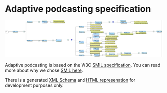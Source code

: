 # Adaptive podcasting specification

![Adaptive podcasting schema snapshot](Adaptive-podcasting-SMIL-schema.xsd.png "Adaptive podcast schema snapshot")

Adaptive podcasting is based on the W3C [SMIL specification](https://www.w3.org/AudioVideo/). You can read more about why we chose [SMIL here](../docs/smil-timing-model.md).

There is a generated [XML Schema](Adaptive-podcasting-SMIL-schema.xsd) and [HTML represenation](Adaptive-podcasting-SMIL-schema.html) for development purposes only.
